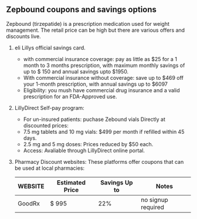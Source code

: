 ## Zepbound coupons and savings options

Zepbound (tirzepatide) is a prescription medication used for weight management. The retail price can be high but there are various
offers and discounts live.

1. eli Lillys official savings card.
   * with commercial insurance coverage: pay as little as $25 for a 1 month to 3 months prescription, with maximum monthly savings
   of up to $ 150 and annual savings upto $1950.
   * With commercial insurance without coverage: save up to $469 off your 1-month prescription, with annual savings up to $6097
   * Eligibility: you mush have commercial drug insurance and a valid prescription for an FDA-Approved use.
  
2. LillyDirect Self-pay program:
   * For un-insured patients: puchase Zebound vials Directly at discounted prices:
   * 7.5 mg tablets and 10 mg vials: $499 per month if refilled within 45 days.
   * 2.5 mg and 5 mg doses: Prices reduced by $50 each.
   * Access: Avaliable through LillyDirect online portal.

3. Pharmacy Discount websites:
   These platforms offer coupons that can be used at local pharmacies:

   | WEBSITE  | Estimated Price | Savings Up to | Notes |
   | -------- | --------------- | ------------- | ------ |
   | GoodRx    | $ 995 | 22%  | no signup required |    
   

<!--

**Here are some ideas to get you started:**

🙋‍♀️ A short introduction - what is your organization all about?
🌈 Contribution guidelines - how can the community get involved?
👩‍💻 Useful resources - where can the community find your docs? Is there anything else the community should know?
🍿 Fun facts - what does your team eat for breakfast?
🧙 Remember, you can do mighty things with the power of [Markdown](https://docs.github.com/github/writing-on-github/getting-started-with-writing-and-formatting-on-github/basic-writing-and-formatting-syntax)
-->
